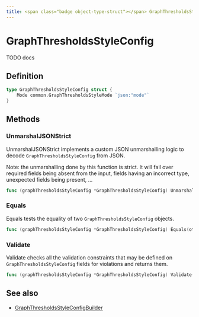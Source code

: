 ```yaml
---
title: <span class="badge object-type-struct"></span> GraphThresholdsStyleConfig
---
```

# <span class="badge object-type-struct"></span> GraphThresholdsStyleConfig

TODO docs

## Definition

```go
type GraphThresholdsStyleConfig struct {
    Mode common.GraphThresholdsStyleMode `json:"mode"`
}
```
## Methods

### <span class="badge object-method"></span> UnmarshalJSONStrict

UnmarshalJSONStrict implements a custom JSON unmarshalling logic to decode `GraphThresholdsStyleConfig` from JSON.

Note: the unmarshalling done by this function is strict. It will fail over required fields being absent from the input, fields having an incorrect type, unexpected fields being present, …

```go
func (graphThresholdsStyleConfig *GraphThresholdsStyleConfig) UnmarshalJSONStrict(raw []byte) error
```

### <span class="badge object-method"></span> Equals

Equals tests the equality of two `GraphThresholdsStyleConfig` objects.

```go
func (graphThresholdsStyleConfig *GraphThresholdsStyleConfig) Equals(other GraphThresholdsStyleConfig) bool
```

### <span class="badge object-method"></span> Validate

Validate checks all the validation constraints that may be defined on `GraphThresholdsStyleConfig` fields for violations and returns them.

```go
func (graphThresholdsStyleConfig *GraphThresholdsStyleConfig) Validate() error
```

## See also

 * <span class="badge builder"></span> [GraphThresholdsStyleConfigBuilder](./builder-GraphThresholdsStyleConfigBuilder.md)
